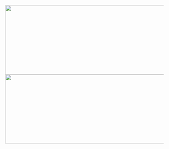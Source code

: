 <img width="600" height="220" src="https://github-readme-stats.vercel.app/api?username=Latip176&show_icons=true&theme=chartreuse-dark&locale=id" />
<img width="600" height="220" src="https://github-readme-stats.vercel.app/api/top-langs/?username=Latip176&layout=compact&theme=chartreuse-dark" />
